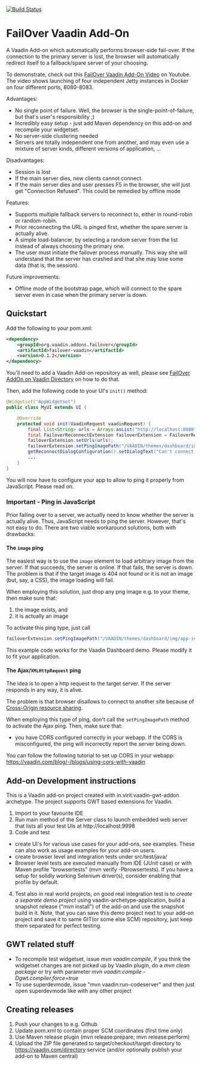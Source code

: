 [![Build Status](https://travis-ci.org/mvysny/failover-vaadin.svg?branch=vaadin7)](https://travis-ci.org/mvysny/failover-vaadin)

# FailOver Vaadin Add-On

A Vaadin Add-on which automatically performs browser-side fail-over. If the connection to the primary server is lost,
the browser will automatically redirect itself to a fallback/spare server of your choosing.

To demonstrate, check out this [FailOver Vaadin Add-On Video](https://www.youtube.com/watch?v=hWkMIDWM-E8) on Youtube.
The video shows launching of four independent Jetty instances in Docker on four different ports, 8080-8083.

Advantages:

* No single point of failure. Well, the browser is the single-point-of-failure, but that's user's responsibility ;)
* Incredibly easy setup - just add Maven dependency on this add-on and recompile your widgetset.
* No server-side clustering needed
* Servers are totally independent one from another, and may even use a mixture of server kinds,
  different versions of application, ...

Disadvantages:

* Session is lost
* If the main server dies, new clients cannot connect.
* If the main server dies and user presses F5 in the browser, she will just get "Connection Refused".
  This could be remedied by offline mode

Features:

* Supports multiple fallback servers to reconnect to, either in round-robin or random-robin.
* Prior reconnecting the URL is pinged first, whether the spare server is actually alive.
* A simple load-balancer, by selecting a random server from the list instead of always choosing the primary one.
* The user must initiate the failover process manually. This way she will understand that the server has crashed and that she may lose some data (that is, the session).

Future improvements:

* Offline mode of the bootstrap page, which will connect to the spare server even 
  in case when the primary server is down.

## Quickstart

Add the following to your pom.xml:
```xml
<dependency>
    <groupId>org.vaadin.addons.failover</groupId>
    <artifactId>failover-vaadin</artifactId>
    <version>0.1.2</version>
</dependency>
```
You'll need to add a Vaadin Add-on repository as well, please see [FailOver AddOn on Vaadin Directory](https://vaadin.com/directory#!addon/failover-vaadin) on how to do that.

Then, add the following code to your UI's `init()` method:

```java
@Widgetset("AppWidgetset")
public class MyUI extends UI {

    @Override
    protected void init(VaadinRequest vaadinRequest) {
        final List<String> urls = Arrays.asList("http://localhost:8080", "http://localhost:8081", "http://localhost:8082", "http://localhost:8083");
        final FailoverReconnectExtension failoverExtension = FailoverReconnectExtension.addTo(this);
        failoverExtension.setUrls(urls);
        failoverExtension.setPingImagePath("/VAADIN/themes/dashboard/img/app-icon.png");
        getReconnectDialogConfiguration().setDialogText("Can't connect to the server. The network may be down, or the server has crashed. Press the 'Try Spare Servers' button to try to connect to fallback server.");
        ...
    }
}
```

You will now have to configure your app to allow to ping it properly from JavaScript. Please read on.

### Important - Ping in JavaScript

Prior failing over to a server, we actually need to know whether the server is actually alive. Thus, JavaScript needs to ping the server.
However, that's not easy to do. There are two viable workaround solutions, both with drawbacks:

#### The `image` ping

The easiest way is to use the `image` element to load arbitrary image from the server. If that succeeds, the server is online. 
If that fails, the server is down. The problem is that if the target image is 404 not found or
it is not an image (but, say, a CSS), the image loading will fail.

When employing this solution, just drop any png image e.g. to your theme, then make sure that:

1. the image exists, and
2. it is actually an image

To activate this ping type, just call
```java
failoverExtension.setPingImagePath("/VAADIN/themes/dashboard/img/app-icon.png");
```

This example code works for the Vaadin Dashboard demo. Please modify it to fit your application.

#### The Ajax/`XMLHttpRequest` ping

The idea is to open a http request to the target server. If the server responds in any way, it is alive.

The problem is that browser disallows to connect to another site because of [Cross-Origin resource sharing](https://en.wikipedia.org/wiki/Cross-origin_resource_sharing). 

When employing this type of ping, don't call the `setPingImagePath` method to activate the Ajax ping. Then, make sure that:
 
* you have CORS configured correctly in your webapp. If the CORS is misconfigured, the ping will incorrectly report the server being down.

You can follow the following tutorial to set up CORS in your webapp: https://vaadin.com/blog/-/blogs/using-cors-with-vaadin

## Add-on Development instructions 

This is a Vaadin add-on project created with in.virit:vaadin-gwt-addon archetype.
The project supports GWT based extensions for Vaadin.

1. Import to your favourite IDE
2. Run main method of the Server class to launch embedded web server that lists all your test UIs at http://localhost:9998
3. Code and test
  * create UI's for various use cases for your add-ons, see examples. These can also work as usage examples for your add-on users.
  * create browser level and integration tests under src/test/java/
  * Browser level tests are executed manually from IDE (JUnit case) or with Maven profile "browsertests" (mvn verify -Pbrowsertests). If you have a setup for solidly working Selenium driver(s), consider enabling that profile by default.
4. Test also in real world projects, on good real integration test is to *create a separate demo project* using vaadin-archetype-application, build a snapshot release ("mvn install") of the add-on and use the snapshot build in it. Note, that you can save this demo project next to your add-on project and save it to same GIT(or some else SCM) repository, just keep them separated for perfect testing.


## GWT related stuff

* To recompile test widgetset, issue *mvn vaadin:compile*, if you think the widgetset changes are not picked up by Vaadin plugin, do a *mvn clean package* or try with parameter *mvn vaadin:compile -Dgwt.compiler.force=true*
* To use superdevmode, issue "mvn vaadin:run-codeserver" and then just open superdevmode like with any other project

## Creating releases

1. Push your changes to e.g. Github 
2. Update pom.xml to contain proper SCM coordinates (first time only)
3. Use Maven release plugin (mvn release:prepare; mvn release:perform)
4. Upload the ZIP file generated to target/checkout/target directory to https://vaadin.com/directory service (and/or optionally publish your add-on to Maven central)


